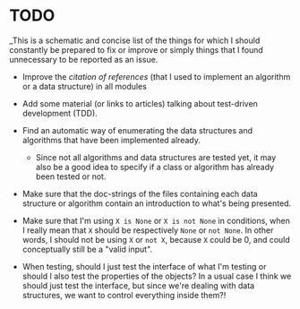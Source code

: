 # TODO

_This is a schematic and concise list of the things for which I should constantly be prepared to fix or improve or simply things that I found unnecessary to be reported as an issue.


- Improve the _citation of references_ (that I used to implement an algorithm or a data structure) in all modules

- Add some material (or links to articles) talking about test-driven development (TDD).

- Find an automatic way of enumerating the data structures and algorithms that have been implemented already.

    - Since not all algorithms and data structures are tested yet, it may also be a good idea to specify if a class or algorithm has already been tested or not.

- Make sure that the doc-strings of the files containing each data structure or algorithm contain an introduction to what's being presented.

- Make sure that I'm using `X is None` or `X is not None` in conditions, when I really mean that `X` should be respectively `None` or `not None`.
In other words, I should not be using `X` or `not X`, because `X` could be 0, and could conceptually still be a "valid input".


- When testing, should I just test the interface of what I'm testing or should I also test the properties of the objects?
In a usual case I think we should just test the interface, but since we're dealing with data structures, we want to control everything inside them?!